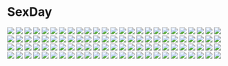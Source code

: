 # SexDay
![](https://konachan.com/image/d03fed5678d19b9b27ec0ca812c42b6a/Konachan.com%20-%20203474%20amakura%20ass%20barefoot%20beach%20bikini%20breasts%20cameltoe%20food%20game-style%20ice_cream%20nipples%20swimsuit%20tagme%20wet.jpg)
![](https://konachan.com/image/6970c16354136f0b6389672316f24c41/Konachan.com%20-%2015763%203-11%20animal%20anthropomorphism%20cat%20dos_cat%20futaba%20goth-loli%20lolita_fashion%20os-tan%20white%20windows.jpg)
![](https://konachan.com/image/9a19861ae6c86d8a49b4c3c63a929e03/Konachan.com%20-%20111586%202girls%20blonde_hair%20blush%20golden_darkness%20momo_velia_deviluke%20pink_hair%20school_uniform%20sunset%20to_love_ru.jpg)
![](https://konachan.com/image/cfa08fd6aefec1e084ada3ecf7568fb6/Konachan.com%20-%20175336%20animal_ears%20aqua_eyes%20bell%20blush%20brown_hair%20catgirl%20kero_%28tomoki-tiger%29%20long_hair%20original%20skirt%20tail%20thighhighs%20white.jpg)
![](https://konachan.com/image/64364c1377bbd1acf7a38c7e586ce92b/Konachan.com%20-%20100020%20aqua_hair%20hatsune_miku%20japanese_clothes%20kimono%20moon%20twintails%20vocaloid.jpg)
![](https://konachan.com/image/72785c44765d9e167f0789edbae21909/Konachan.com%20-%20300610%20anus%20ass_grab%20blush%20breasts%20censored%20chain%20green_eyes%20group%20handjob%20harem%20long_hair%20male%20nipples%20original%20penis%20pubic_hair%20red_hair%20sblack%20sex%20skirt.jpg)
![](https://konachan.com/image/492f6dde52f6fe28b8c21d80da75152d/Konachan.com%20-%20155232%20black_hair%20blood%20book%20headband%20male%20nara_shikamaru%20naruto%20naruto_shippuden%20nosebleed%20polychromatic%20signed%20sketch%20temari%20wei.jpg)
![](https://konachan.com/image/22e80808d4e025b8b5e23eca1dc67697/Konachan.com%20-%2088067%20breasts%20cleavage%20kure_masahiro%20necklace%20nipples%20red_eyes%20see_through%20tsubomi_fujiko%20zettai_karen_children.jpg)
![](https://konachan.com/jpeg/01dad9f24f5925d6af969974f74e99ca/Konachan.com%20-%20293368%20bed%20blonde_hair%20dark_skin%20game_cg%20mario_%28mario_portal%29%20nagase_saki%20orc_soft%20panties%20sei_yariman_sisters_pakopako_nikki%20short_hair%20sleeping%20underwear.jpg)
![](https://konachan.com/image/1978629b06bb3455ffdf81e1ace66e1e/Konachan.com%20-%2045419%20hatsune_miku%20meola%20vocaloid.jpg)
![](https://konachan.com/image/9e5d3008e7fbe6513c2f2afeaac0522b/Konachan.com%20-%2021527%20hakurei_reimu%20ibuki_suika%20japanese_clothes%20miko%20touhou.jpg)
![](https://konachan.com/jpeg/2f8a4fc0199eb97616176f251962fd87/Konachan.com%20-%20208829%20aircraft%20animal%20bandage%20bat%20bird%20building%20city%20demon%20group%20halloween%20hat%20horns%20lack%20moon%20original%20owl%20sky%20spear%20staff%20weapon%20wings%20witch_hat.jpg)
![](https://konachan.com/image/25c7a893f12ab0ae0f5f61f5ec5b557d/Konachan.com%20-%2057690%20code_geass%20sumeragi_kaguya.jpg)
![](https://konachan.com/jpeg/2559750b29e0036487c71297c5499c5e/Konachan.com%20-%20224580%20game_cg%20kawatsu_tsubasa%20sorai_shinya%20soshite_hatsukoi_ga_imouto_ni_naru.jpg)
![](https://konachan.com/image/4b6e4e3b64ef54004275e9359299e365/Konachan.com%20-%2010272%20iriya_kana%20iriya_no_sora_ufo_no_natsu%20long_hair%20purple_hair%20red_eyes%20school_uniform%20watermark.jpg)
![](https://konachan.com/jpeg/8eb08253d23840dc7d19933f41afb392/Konachan.com%20-%20187177%20ayase_hazuki%20bed%20breasts%20censored%20game_cg%20green_eyes%20kamidere%20long_hair%20navel%20nipples%20nude%20orange_hair%20sex%20tokunaga_hoshino.jpg)
![](https://konachan.com/image/d72f9135b313cdab75cb11289a4f339e/Konachan.com%20-%20155158%20dress%20magi_the_labyrinth_of_magic%20morgiana%20navel%20night%20red_eyes%20red_hair%20sky%20xuehua.jpg)
![](https://konachan.com/image/fd4c4d053b970c98805dfdb0d17ca88c/Konachan.com%20-%2090638%20blonde_hair%20blue_eyes%20brown_hair%20gray_eyes%20hat%20kinuhata_saiai%20long_hair%20mugino_shizuri%20ohna%20orange_eyes%20orange_hair%20short_hair%20skirt%20takitsubo_rikou.jpg)
![](https://konachan.com/image/190037993f16382c9c8232c1008e9af5/Konachan.com%20-%20233800%20akitsu_taira%20animal%20blonde_hair%20blue_eyes%20cat%20clouds%20jpeg_artifacts%20long_hair%20original%20sky.jpg)
![](https://konachan.com/jpeg/b11667dd94dee483f1a382fefae21ae6/Konachan.com%20-%20250567%20bikini%20blue_hair%20blush%20breasts%20clouds%20cropped%20green_eyes%20long_hair%20original%20scan%20sky%20sousouman%20swimsuit.jpg)
![](https://konachan.com/image/27e429609b7823ba5939699fb5528c9e/Konachan.com%20-%20107632%20black_hair%20breast_hold%20breasts%20cleavage%20erect_nipples%20glasses%20maid%20open_shirt%20red_eyes%20tagme_%28artist%29.jpg)
![](https://konachan.com/image/d005e6e4212239ce173453fa47861949/Konachan.com%20-%20114122%20blush%20bow%20breast_hold%20breasts%20cleavage%20fang%20haruna_%28kore_wa_zombie_desu_ka%3F%29%20hat%20kore_wa_zombie_desu_ka%3F.jpg)
![](https://konachan.com/image/8d1e7ecfc8b78506d36b4b01a794d332/Konachan.com%20-%20187754%201000-chan%20animal_ears%20blue_hair%20blush%20bow%20candy%20catgirl%20chocolate%20choker%20dress%20food%20headband%20kanora%20oizumi%20purple_eyes%20short_hair%20valentine%20wristwear.jpg)
![](https://konachan.com/jpeg/5edb1b6c2c25ab956a6db12b68f7994e/Konachan.com%20-%20150918%202girls%20bed%20blush%20breasts%20gakuou%20konoe_akari%20korie_riko%20long_hair%20nipples%20panties%20striped_panties%20tenguji_aquarius_uduki%20thighhighs%20underwear.jpg)
![](https://konachan.com/jpeg/6face324d8c2f617f367b530302afeb3/Konachan.com%20-%20246926%20bikini%20blush%20breasts%20brown_hair%20bubbles%20choker%20clouds%20game_cg%20long_hair%20navel%20purple_eyes%20sky%20sprite%20suzumori%20swimsuit%20twintails%20water%20yuuki_itsuka.jpg)
![](https://konachan.com/jpeg/eb097f11d2b607e7f1a647be77534574/Konachan.com%20-%20291031%20aora%20blonde_hair%20bones%20ereshkigal_%28fate_grand_order%29%20fate_grand_order%20fate_%28series%29%20long_hair%20red_eyes%20red_hair%20signed%20skull.jpg)
![](https://konachan.com/jpeg/3b3ed8a8ae1cf28bc029569a9f48d76c/Konachan.com%20-%20244164%20anal%20animal_ears%20anus%20breasts%20brown_hair%20catgirl%20censored%20chiericyan%20gloves%20green_eyes%20idolmaster%20nipples%20nude%20pussy%20short_hair%20tail%20tears%20thighhighs.jpg)
![](https://konachan.com/image/fd07d1487a678cef8dad048a6457b849/Konachan.com%20-%20155583%20barefoot%20blonde_hair%20hat%20kuro_suto_sukii%20moriya_suwako%20short_hair%20socks%20thighhighs%20touhou.jpg)
![](https://konachan.com/jpeg/96cebc8815b5a8599050c394d128cc93/Konachan.com%20-%20242700%20blonde_hair%20blush%20clouds%20flowers%20green_eyes%20gun%20kavka%20night%20original%20short_hair%20skirt%20sky%20sunflower%20tears%20weapon.jpg)
![](https://konachan.com/jpeg/595bf370d5648f316c45c9b775b89c7c/Konachan.com%20-%20231875%20ass%20barefoot%20black_eyes%20black_hair%20blush%20book%20fan%20food%20ice_cream%20panties%20popsicle%20short_hair%20summer%20underwear%20waifu2x.jpg)
![](https://konachan.com/jpeg/678bd3327ef1436b944d23bc33465ff1/Konachan.com%20-%20254471%20brown_eyes%20brown_hair%20clouds%20glasses%20mifuru%20original%20scarf%20school_uniform%20short_hair%20sky%20sunset.jpg)
![](https://konachan.com/image/9c74f0a2dcc6b813e8bad0592b9ab203/Konachan.com%20-%20161916%20akatsuki-works%20bed%20blonde_hair%20blue_eyes%20breasts%20iizuki_tasuku%20long_hair%20lovely_x_cation_2%20nipples%20nude%20yoshinoya_seine.jpg)
![](https://konachan.com/jpeg/2fbb7180a978e7bd5590919e2f36bbbf/Konachan.com%20-%20272802%20black_hair%20bodysuit%20cat_smile%20close%20drink%20glasses%20gloves%20gun%20hoodie%20mugcup%20navel%20red_hair%20roboco-san%20scarf%20short_hair%20signed%20techgirl%20weapon.jpg)
![](https://konachan.com/image/f4920a36418f8471e5e75127b9e0d92d/Konachan.com%20-%20283632%20essual_%28layer_world%29%20fate_grand_order%20fate_%28series%29%20gray_hair%20kama_%28fate_grand_order%29%20magic%20red_eyes%20short_hair%20skirt%20stars%20thighhighs.jpg)
![](https://konachan.com/image/e94154552e214edc05a8c26bb86477f7/Konachan.com%20-%20107700%20asahina_mikuru%20group%20kyon%20kyon_no_imouto%20loli%20male%20nagato_yuki%20suzumiya_haruhi%20suzumiya_haruhi_no_yuutsu.jpg)
![](https://konachan.com/image/6ea65112e24ab99c85e98d822151e2c3/Konachan.com%20-%20257198%20animal%20aqua_eyes%20aqua_hair%20bikini%20boots%20braids%20cat%20fish%20gloves%20group%20hat%20horns%20logo%20loli%20mask%20navel%20observerz%20pink_hair%20red_eyes%20santa_hat%20swimsuit.jpg)
![](https://konachan.com/image/0374dac55952febcfc1ddbdf603b0bf1/Konachan.com%20-%2091635%20blush%20game_cg%20pointed_ears%20red_eyes%20suzukaze_no_melt%20suzu_%28suzukaze_no_melt%29%20tenmaso%20whirlpool%20white_hair.jpg)
![](https://konachan.com/jpeg/5a7eaa97dff6ff4efa4e48310ac2a499/Konachan.com%20-%20173971%202girls%20black_hair%20blush%20boots%20calendar%20kantoku%20kurumi_%28kantoku%29%20orange_hair%20original%20pantyhose%20ribbons%20scan%20scarf%20shizuku_%28kantoku%29%20short_hair.jpg)
![](https://konachan.com/jpeg/d32ff02ec65c39faa340b8995e5f52ba/Konachan.com%20-%2031277%20breasts%20censored%20game_cg%20lyrical_lyric%20marmalade%20mikeou%20open_shirt%20panties%20penis%20school_uniform%20thighhighs%20underwear.jpg)
![](https://konachan.com/image/5c1e5ff1bb73b643f5614c2bb25f287b/Konachan.com%20-%2085218%20blonde_hair%20blue_eyes%20cat_smile%20hat%20moriya_suwako%20short_hair%20touhou%20yume_shokunin.jpg)
![](https://konachan.com/image/f866522b916e7a94e36311960443d615/Konachan.com%20-%2014440%2098%20anthropomorphism%20os-tan%20windows.jpg)
![](https://konachan.com/jpeg/8baa84607150f15197d1ae90aec6a887/Konachan.com%20-%20113120%20amami_haruka%20chibi%20futami_ami%20futami_mami%20ganaha_hibiki%20group%20hoshii_miki%20idolmaster%20minase_iori%20miura_azusa%20shijou_takane%20twins%20yooguru.jpg)
![](https://konachan.com/jpeg/1df3653f6c6762024a5a8378d7bf101f/Konachan.com%20-%20181221%20ass%20ass_grab%20censored%20effordom_soft%20game_cg%20gloves%20long_hair%20panties%20penis%20purple_eyes%20pussy%20sex%20thighhighs%20underwear%20white_hair%20yuuki_hagure.jpg)
![](https://konachan.com/jpeg/d69c6cfa790f217755f7a65f87fa2ef6/Konachan.com%20-%20235189%20blue_hair%20bra%20breasts%20brown_eyes%20brown_hair%20censored%20game_cg%20long_hair%20nipples%20open_shirt%20panties%20penis%20skirt%20spread_legs%20thighhighs%20underwear%20wet.jpg)
![](https://konachan.com/image/f92fca83567dd3b3827458844fdd60c2/Konachan.com%20-%2015932%20dengeki_moeoh%20maid%20matsumoto_noriyuki.jpg)
![](https://konachan.com/image/9b78880422f7c30904d6de3fe479fc78/Konachan.com%20-%20159863%202girls%20clouds%20goggles%20hat%20kirisame_marisa%20kumoi_ichirin%20moon%20sky%20touhou%20witch%20witch_hat%20yogisya.jpg)
![](https://konachan.com/image/c0c81d5910c66e1b24e8de9eee4c15cf/Konachan.com%20-%2013677%20anthropomorphism%20game_console%20loli.jpg)
![](https://konachan.com/image/4a0b3299722750d3f19c84c206e44211/Konachan.com%20-%20283922%20animal%20anthropomorphism%20azur_lane%20barefoot%20bird%20breasts%20cameltoe%20cape%20cleavage%20gray_hair%20long_hair%20red_eyes%20see_through%20signed%20swimsuit%20wristwear.jpg)
![](https://konachan.com/image/fab67788e42e513b67981afc96a83dde/Konachan.com%20-%20184777%20azuuru_%28azure0608%29%20black_hair%20blue_eyes%20blue_hair%20kill_la_kill%20male%20matoi_ryuuko%20mikisugi_aikurou%20navel%20short_hair%20skirt%20sword%20weapon.jpg)
![](https://konachan.com/image/88edc8ae4513730a4bf2678ebd532f79/Konachan.com%20-%20100563%20ass%20blonde_hair%20breasts%20charlotte_dunois%20cum%20infinite_stratos%20meteor_%28artist%29%20nipples%20nude%20penis%20purple_eyes%20sex%20uncensored%20wink.jpg)
![](https://konachan.com/image/2510d843b98244a4535358f6ab7d75e5/Konachan.com%20-%20111676%20dress%20ex_keine%20green_hair%20horns%20kamishirasawa_keine%20mikan_%28bananoha%29%20red_eyes%20tail%20touhou.jpg)
![](https://konachan.com/jpeg/686e9670ddd22b4e3bedda15051663a0/Konachan.com%20-%20168695%20bikini%20blue_eyes%20breasts%20brown_hair%20cleavage%20inugami_kira%20navel%20necklace%20seitokai_no_ichizon%20short_hair%20swimsuit%20uchuu_meguru%20white.jpg)
![](https://konachan.com/image/27c2f660da8cdd3bbc25aea9aa69c460/Konachan.com%20-%20213189%20animeflux%20ass%20breasts%20brown_hair%20cleavage%20glasses%20green_eyes%20headphones%20long_hair%20no_bra%20original%20panties%20smoking%20underwear.jpg)
![](https://konachan.com/jpeg/5f542662b935065f4c42ce6b423dde9c/Konachan.com%20-%20190246%20apron%20barefoot%20blonde_hair%20blush%20game_cg%20leovir_barton%20luxury%20mahan%20maou_no_kuse_ni_namaiki_da%21%20naked_apron%20short_hair%20twintails.jpg)
![](https://konachan.com/image/b4de2dba395641a6fbd7713de29d0cfe/Konachan.com%20-%20185996%20anthropomorphism%20battleship_hime%20black_hair%20dress%20horns%20kantai_collection%20long_hair%20palow%20polychromatic%20red_eyes.jpg)
![](https://konachan.com/image/72d1aeaf58861b4cd7988fc2d1c15355/Konachan.com%20-%20270433%202girls%20ass_grab%20black_hair%20blue_eyes%20blush%20brown_hair%20building%20city%20clouds%20dark%20long_hair%20night%20pantyhose%20scenic%20signed%20skirt%20sky%20twintails%20yuri.jpg)
![](https://konachan.com/image/3e2c5ec755c46e431366c8d8eb4f79a7/Konachan.com%20-%2034223%20tagme.jpg)
![](https://konachan.com/image/231a87efc286e489cd5de546c7408811/Konachan.com%20-%20135852%20blush%20hirasawa_yui%20k-on%21%20nakano_azusa%20tagme.jpg)
![](https://konachan.com/image/bf589ff7542a3a69eddd5dd8e3cd7f02/Konachan.com%20-%20123460%20cape%20dress%20flowers%20hijiri_byakuren%20long_hair%20petals%20suzume_miku%20touhou.jpg)
![](https://konachan.com/image/4e9b0da73df2b41c772a4ab8f9e9f49c/Konachan.com%20-%20171089%20boots%20dress%20fal_maro%20long_hair%20mahou_shoujo_madoka_magica%20ponytail%20red_eyes%20red_hair%20ribbons%20sakura_kyouko%20thighhighs.jpg)
![](https://konachan.com/image/bf53f8f9e0805969c30cbd5ed05fadf3/Konachan.com%20-%20286122%20baka_%28mh6516620%29%20bodysuit%20eva-02%20group%20industrial%20long_hair%20mecha%20neon_genesis_evangelion%20orange_hair%20soryu_asuka_langley.jpg)
![](https://konachan.com/jpeg/6e9cad3df87ec14fdcd0e83dd45f6fee/Konachan.com%20-%20178811%20aoyama_hiroki%20black_hair%20bow%20breast_grab%20breasts%20game_cg%20glace%20hikage_honoka%20koishiki_manual%20long_hair%20male%20nipples%20pink_eyes%20saeki_nao.jpg)
![](https://konachan.com/image/fd52b7577a38c8cfb4dc3d1e7d5f170d/Konachan.com%20-%20249794%20anmi%20bell%20breasts%20brown_hair%20gloves%20japanese_clothes%20long_hair%20original%20ponytail%20scan%20third-party_edit%20yellow_eyes.jpg)
![](https://konachan.com/image/223f098ea1f724cd513be2cc4f5a90d6/Konachan.com%20-%2039623%20antonio_de_borgia%20blue_eyes%20brown_hair%20cross%20gloves%20helga_von_vogelweide%20snow%20thores_shibamoto%20trinity_blood.jpg)
![](https://konachan.com/image/ebdc19b3b2579dde5f92211c6507e841/Konachan.com%20-%20201807%20animal%20book%20brown_hair%20camera%20cat%20drink%20guitar%20instrument%20kawano%20long_hair%20male%20original%20paper%20phone%20piano%20scarf%20short_hair.jpg)
![](https://konachan.com/image/a4ae651d2d026137c43d5635392847fd/Konachan.com%20-%2038869%20censored%20gouen_no_soleil%20rokushiki_ouka%20skyfish.jpg)
![](https://konachan.com/image/2014be983b8ba5f094de6f2791a0fb4f/Konachan.com%20-%2012741%20bed%20chain%20collar%20doggirl%20miyashiro_karin%20sakurazawa_izumi%20suigetsu.jpg)
![](https://konachan.com/image/93709f14acb380fd66891d8fce8580f6/Konachan.com%20-%2036714%20juliet%20romeo%20romeo_x_juliet.jpg)
![](https://konachan.com/image/13b01d3bca913da838f45826da1dd0e3/Konachan.com%20-%2018995%20animal%20bat%20blonde_hair%20blush%20halloween%20long_hair%20nanao_naru%20pumpkin%20witch.jpg)
![](https://konachan.com/image/8f300a7803d7a79988a3967271c2fe89/Konachan.com%20-%2067862%20blood%20himorogi%20remilia_scarlet%20touhou%20vampire%20yasuyuki.jpg)
![](https://konachan.com/jpeg/b4134f6865f5669b8e5605aeaf145c0b/Konachan.com%20-%20296170%20ass%20barefoot%20beach%20bikini%20braids%20breasts%20brown_hair%20cleavage%20cropped%20kainkout%20long_hair%20oosuki_mamako%20purple_eyes%20swimsuit%20water.jpg)
![](https://konachan.com/image/2d2515991541db0bc0e25a3d6a817258/Konachan.com%20-%20170969%20animal_ears%20bell%20braids%20catgirl%20dress%20halloween%20kaenbyou_rin%20pink_eyes%20pink_hair%20pointed_ears%20pumpkin%20skull%20tail%20touhou%20uyama_hajime.jpg)
![](https://konachan.com/jpeg/75dc567f8001c9c2a29001ac4749f3b1/Konachan.com%20-%20114256%20animal%20bird%20clouds%20coffee-kizoku%20cure_girl%20hoshimiya_miyu%20kneehighs%20kunimura_kotone%20nanjou_rena%20phone%20school_uniform%20sky%20socks%20twintails.jpg)
![](https://konachan.com/jpeg/cfce4d45b9033a878e36b82c7b966eb0/Konachan.com%20-%20167187%20ass%20blush%20breasts%20censored%20fujita_konomi%20game_cg%20hearts_%28company%29%20long_hair%20natsume_eri%20nipples%20penis%20pink_eyes%20purple_hair%20sex.jpg)
![](https://konachan.com/jpeg/ddfaf7a343e49f2a4a251a1ea8bdcf96/Konachan.com%20-%20212974%202girls%20ass%20bed%20black_hair%20blonde_hair%20bra%20breasts%20cleavage%20game_cg%20inma%20long_hair%20panties%20ponytail%20red_eyes%20spread_legs%20underboob%20underwear.jpg)
![](https://konachan.com/image/a49188c32adf553796b944133eb12994/Konachan.com%20-%2024538%20gunslinger_girl%20henrietta%20rico%20vector%20white.jpg)
![](https://konachan.com/jpeg/087912e655e37d40da1b4f6348dc26b3/Konachan.com%20-%20151684%20bed%20black_hair%20blush%20breasts%20game_cg%20long_hair%20minori%20natsuzora_no_perseus%20nipples%20panties%20shouna_mitsuishi%20striped_panties%20toono_ren%20underwear.jpg)
![](https://konachan.com/jpeg/73143cf325e99a3fca42190d97f2a0a9/Konachan.com%20-%20139204%20ebiten%20inugami_kira%20school_uniform%20thighhighs%20todayama_kyouko.jpg)
![](https://konachan.com/jpeg/60ddae828551fa634662336f2858878e/Konachan.com%20-%20261742%20aliasing%20ass%20bed%20blush%20bow%20breasts%20dark_skin%20dungeon_and_fighter%20gray_hair%20green_eyes%20hat%20long_hair%20nipples%20nude%20oxxo_%28dlengur%29%20sex.jpg)
![](https://konachan.com/image/11758bb93c6cfff45d642a6fba6549f8/Konachan.com%20-%20207629%20anthropomorphism%20black_hair%20guitar%20haruna_%28kancolle%29%20instrument%20kantai_collection%20microphone%20ribbons%20tagme%20tagme_%28artist%29%20thighhighs.jpg)
![](https://konachan.com/image/8d5bd0afc805e3580809276330f56f14/Konachan.com%20-%2023022%20oyari_ashito%20quartett.jpg)
![](https://konachan.com/image/0f98e96968ab8e99ee8cd74a2cfd7dff/Konachan.com%20-%20276369%20animal%20animal_ears%20brown_eyes%20brown_hair%20cat%20flowers%20foxgirl%20horns%20kimono%20long_hair%20mochizuki_saku%20original%20petals%20ponytail%20rabbit%20tail.jpg)
![](https://konachan.com/image/e5101143dbba1369972f1b2990fed6a5/Konachan.com%20-%2048158%202girls%20blonde_hair%20blue_eyes%20lolita_fashion%20red_eyes%20rozen_maiden%20shinku%20suigintou%20twintails%20white_hair%20wings%20yoru_%28xueyinye%29.jpg)
![](https://konachan.com/jpeg/ddd0135a4a1c0790b07d24ac35f2f35a/Konachan.com%20-%20274414%20animal_ears%20bell%20blush%20bow%20brown_hair%20catgirl%20dress%20headdress%20loli%20long_hair%20original%20piyodera_mucha%20purple_eyes%20ribbons%20socks%20tail%20waifu2x.jpg)
![](https://konachan.com/image/9f4aa7911283db14cd8643b3715fc155/Konachan.com%20-%2077845%20blonde_hair%20blood%20blue_eyes%20dress%20gray_hair%20group%20hat%20konpaku_youmu%20maid%20myon%20purple_hair%20red_eyes%20ribbons%20short_hair%20touhou%20vampire%20wings.jpg)
![](https://konachan.com/image/46f1a853b18e4681906f5672927d98fa/Konachan.com%20-%2017530%20blood%20elfen_lied%20lucy_%28elfen_lied%29.jpg)
![](https://konachan.com/image/f6594837f0a8028bcc0c19ef414eab21/Konachan.com%20-%20135331%20breasts%20censored%20nico_robin%20one_piece%20roronoa_zoro%20sex%20tagme.jpg)
![](https://konachan.com/image/cde6ae8c2c8b6487de37fe0842540bec/Konachan.com%20-%2091262%20hat%20inzanaki%20original%20train.jpg)
![](https://konachan.com/jpeg/8cd8e1252b0ed2143b8a0ab769b966ee/Konachan.com%20-%20294298%20apron%20breasts%20ginhaha%20male%20mei_%28pokemon%29%20naked_apron%20nipples%20penis%20pokemon%20pussy%20pussy_juice%20sex%20uncensored.jpg)
![](https://konachan.com/image/2a328934b4f4ceaf63cc2d86e9317834/Konachan.com%20-%20106560%20itou_ikumi%20muroi_seishin%20mutou_shizuko%20mutou_tooru%20ookawa_tomio%20ozaki_takae%20ozaki_toshio%20shiki%20shiomi_yuki%20tanaka_akira%20tanaka_kaori%20tatsumi.jpg)
![](https://konachan.com/image/3996ea610cd684ba7e10adf98ae9c6c8/Konachan.com%20-%2056660%20houraisan_kaguya%20touhou.jpg)
![](https://konachan.com/image/5c6c319a9abd0987070182bd15321100/Konachan.com%20-%2073827%202girls%20brown_hair%20flandre_scarlet%20gray_hair%20red_eyes%20remilia_scarlet%20short_hair%20touhou%20vampire.jpg)
![](https://konachan.com/jpeg/b874295d86a880fc7e6a3fe35671f6f1/Konachan.com%20-%20184870%20blush%20flat_chest%20game_cg%20giga%20gray_hair%20kikuchi_seiji%20nipples%20panties%20purple_eyes%20pussy%20skirt%20skirt_lift%20tan_lines%20twintails%20uncensored%20underwear.jpg)
![](https://konachan.com/image/37f2100e96029dc3283ca399761a03f9/Konachan.com%20-%2056757%20brown_hair%20scarf%20shirogane_no_soleil%20short_hair%20tsurugi_hagane.jpg)
![](https://konachan.com/jpeg/c03dd0585230cda2ae53d355c79ac946/Konachan.com%20-%20158654%20dark_skin%20maid%20nitroplus%20nopan%20pointed_ears%20sandaime_muramasa%20soukou_akki_muramasa%20third-party_edit%20waitress%20white_hair.jpg)
![](https://konachan.com/jpeg/e4a53924bc6832c7b3cafbe2af63b102/Konachan.com%20-%20149168%20chuning_lover%20game_cg%20koso%20tougetsuin_aisu.jpg)
![](https://konachan.com/image/3fb30e7e4f63f6d416742e896e2113ac/Konachan.com%20-%20194238%20all_male%20black_eyes%20long_hair%20male%20miuhyou%20open_shirt%20purple_hair%20tales_of_vesperia%20yuri_lowell.jpg)
![](https://konachan.com/jpeg/21b07971d0ec018ec05d6dcc14458e2c/Konachan.com%20-%20193208%20blush%20breasts%20censored%20cube%20enomoto_chisa%20fellatio%20game_cg%20handjob%20kantoku%20koi_suru_kanojo_no_bukiyou_na_butai%20kokonoe_maria%20nipples%20penis.jpg)
![](https://konachan.com/image/55f75320180fb6cee1851db63703c5a8/Konachan.com%20-%20109421%20autumn%20breasts%20brown_eyes%20brown_hair%20glasses%20izayoi_kaname%20leaves%20nipple_slip%20nipples%20no_bra%20nopan%20open_shirt%20original%20thighhighs.jpg)
![](https://konachan.com/image/ea6cbc12871645529cf6a1ed704ad947/Konachan.com%20-%2051320%20blockice%20futari_wa_precure_splash_star%20precure.jpg)
